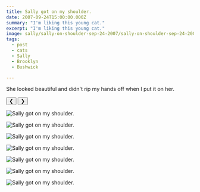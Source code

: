 ```yaml
---
title: Sally got on my shoulder.
date: 2007-09-24T15:00:00.000Z
summary: "I'm liking this young cat."
excerpt: "I'm liking this young cat."
image: sally/sally-on-shoulder-sep-24-2007/sally-on-shoulder-sep-24-2007-tail-2.jpg
tags:
  - post 
  - cats 
  - Sally
  - Brooklyn
  - Bushwick

---
```


She looked beautiful and didn't rip my hands off when I put it on her.

<div id="viewport">
    <button id="buttonPrevious">&#10094;</button>
    <button id="buttonNext">&#10095;</button>

![Sally got on my shoulder.](/static/img/sally/sally-on-shoulder-sep-24-2007/sally-on-shoulder-sep-24-2007-eyes-shut.jpg "Sally got on my shoulder.")

![Sally got on my shoulder.](/static/img/sally/sally-on-shoulder-sep-24-2007/sally-on-shoulder-sep-24-2007-ear-kiss.jpg "Sally got on my shoulder.")

![Sally got on my shoulder.](/static/img/sally/sally-on-shoulder-sep-24-2007/sally-on-shoulder-sep-24-2007-shoulder-1.jpg "Sally got on my shoulder.")

![Sally got on my shoulder.](/static/img/sally/sally-on-shoulder-sep-24-2007/sally-on-shoulder-sep-24-2007-shoulder-2.jpg "Sally got on my shoulder.")

![Sally got on my shoulder.](/static/img/sally/sally-on-shoulder-sep-24-2007/sally-on-shoulder-sep-24-2007-shoulder-3.jpg "Sally got on my shoulder.")

![Sally got on my shoulder.](/static/img/sally/sally-on-shoulder-sep-24-2007/sally-on-shoulder-sep-24-2007-tail-1.jpg "Sally got on my shoulder.")

![Sally got on my shoulder.](/static/img/sally/sally-on-shoulder-sep-24-2007/sally-on-shoulder-sep-24-2007-tail-2.jpg "Sally got on my shoulder.")


</div>
<div id="caption"></div>